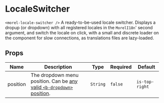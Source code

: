 # LocaleSwitcher

`<morel-locale-switcher />` A ready-to-be-used locale switcher. Displays a dropup (or dropdown) with all registered locales in the `MorelI18n`' second argument, and switch the locale on click, with a small and discrete loader on the component for slow connections, as translations files are lazy-loaded.

## Props

<!-- @vuese:LocaleSwitcher:props:start -->
|Name|Description|Type|Required|Default|
|---|---|---|---|---|
|position|The dropdown menu position. Can be [any valid `<b-dropdown>` position](https://buefy.org/documentation/dropdown#api-view).|`String`|`false`|`is-top-right`|

<!-- @vuese:LocaleSwitcher:props:end -->


